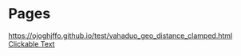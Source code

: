 # Pages
https://ojoghjffo.github.io/test/vahaduo_geo_distance_clamped.html
<a href="https://ojoghjffo.github.io/test/vahaduo_geo_distance_clamped.html">Clickable Text</a>
